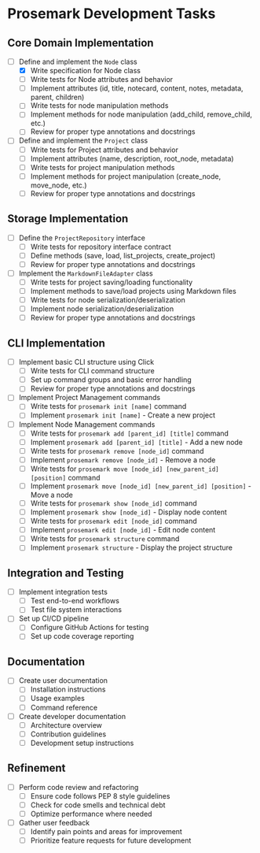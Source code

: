 # Prosemark Development Tasks

## Core Domain Implementation

- [ ] Define and implement the `Node` class
  - [x] Write specification for Node class
  - [ ] Write tests for Node attributes and behavior
  - [ ] Implement attributes (id, title, notecard, content, notes, metadata, parent, children)
  - [ ] Write tests for node manipulation methods
  - [ ] Implement methods for node manipulation (add_child, remove_child, etc.)
  - [ ] Review for proper type annotations and docstrings

- [ ] Define and implement the `Project` class
  - [ ] Write tests for Project attributes and behavior
  - [ ] Implement attributes (name, description, root_node, metadata)
  - [ ] Write tests for project manipulation methods
  - [ ] Implement methods for project manipulation (create_node, move_node, etc.)
  - [ ] Review for proper type annotations and docstrings

## Storage Implementation

- [ ] Define the `ProjectRepository` interface
  - [ ] Write tests for repository interface contract
  - [ ] Define methods (save, load, list_projects, create_project)
  - [ ] Review for proper type annotations and docstrings

- [ ] Implement the `MarkdownFileAdapter` class
  - [ ] Write tests for project saving/loading functionality
  - [ ] Implement methods to save/load projects using Markdown files
  - [ ] Write tests for node serialization/deserialization
  - [ ] Implement node serialization/deserialization
  - [ ] Review for proper type annotations and docstrings

## CLI Implementation

- [ ] Implement basic CLI structure using Click
  - [ ] Write tests for CLI command structure
  - [ ] Set up command groups and basic error handling
  - [ ] Review for proper type annotations and docstrings

- [ ] Implement Project Management commands
  - [ ] Write tests for `prosemark init [name]` command
  - [ ] Implement `prosemark init [name]` - Create a new project

- [ ] Implement Node Management commands
  - [ ] Write tests for `prosemark add [parent_id] [title]` command
  - [ ] Implement `prosemark add [parent_id] [title]` - Add a new node
  - [ ] Write tests for `prosemark remove [node_id]` command
  - [ ] Implement `prosemark remove [node_id]` - Remove a node
  - [ ] Write tests for `prosemark move [node_id] [new_parent_id] [position]` command
  - [ ] Implement `prosemark move [node_id] [new_parent_id] [position]` - Move a node
  - [ ] Write tests for `prosemark show [node_id]` command
  - [ ] Implement `prosemark show [node_id]` - Display node content
  - [ ] Write tests for `prosemark edit [node_id]` command
  - [ ] Implement `prosemark edit [node_id]` - Edit node content
  - [ ] Write tests for `prosemark structure` command
  - [ ] Implement `prosemark structure` - Display the project structure

## Integration and Testing

- [ ] Implement integration tests
  - [ ] Test end-to-end workflows
  - [ ] Test file system interactions

- [ ] Set up CI/CD pipeline
  - [ ] Configure GitHub Actions for testing
  - [ ] Set up code coverage reporting

## Documentation

- [ ] Create user documentation
  - [ ] Installation instructions
  - [ ] Usage examples
  - [ ] Command reference

- [ ] Create developer documentation
  - [ ] Architecture overview
  - [ ] Contribution guidelines
  - [ ] Development setup instructions

## Refinement

- [ ] Perform code review and refactoring
  - [ ] Ensure code follows PEP 8 style guidelines
  - [ ] Check for code smells and technical debt
  - [ ] Optimize performance where needed

- [ ] Gather user feedback
  - [ ] Identify pain points and areas for improvement
  - [ ] Prioritize feature requests for future development
